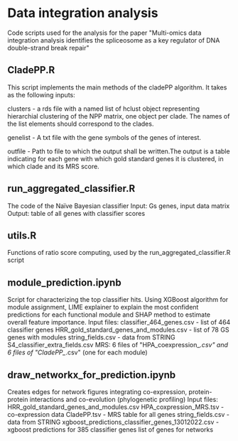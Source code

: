 # Data integration analysis
Code scripts used for the analysis for the paper
"Multi-omics data integration analysis identifies the spliceosome as a key regulator of DNA double-strand break repair"

## CladePP.R
This script implements the main methods of the cladePP algorithm.
It takes as the following inputs:

clusters - a rds file with a named list of hclust object representing hierarchial clustering of the NPP matrix, one object per clade. The names of the list elements should correspond to the clades.

genelist - A txt file with the gene symbols of the genes of interest.

outfile - Path to file to which the output shall be written.The output is a table indicating for each gene with which gold standard genes it is clustered,
in which clade and its MRS score.

## run_aggregated_classifier.R
The code of the Naïve Bayesian classifier
Input: Gs genes, input data matrix
Output: table of all genes with classifier scores

## utils.R
Functions of ratio score computing, used by the run_aggregated_classifier.R script

## module_prediction.ipynb
Script for characterizing the top classifier hits.
Using XGBoost algorithm for module assignment, LIME explainer to explain the most confident predictions for each functional module and SHAP method to estimate overall feature importance.
Input files: 
classifier_464_genes.csv - list of 464 classifier genes
HRR_gold_standard_genes_and_modules.csv - list of 78 GS genes with modules
string_fields.csv - data from STRING
S4_classifier_extra_fields.csv
MRS: 6 files of "HPA_coexpression_*.csv" and 6 files of "CladePP_*.csv" (one for each module)

## draw_networkx_for_prediction.ipynb
Creates edges for network figures integrating co-expression, protein-protein interactions and co-evolution (phylogenetic profiling)
Input files:
HRR_gold_standard_genes_and_modules.csv
HPA_coxpression_MRS.tsv - co-expression data
CladePP.tsv - MRS table for all genes
string_fields.csv - data from STRING
xgboost_predictions_classifier_genes_13012022.csv - xgboost predictions for 385 classifier genes
list of genes for networks
